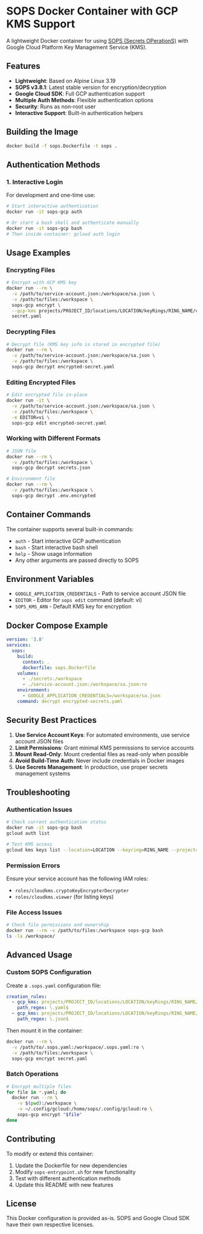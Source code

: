 # SOPS Docker Container with GCP KMS Support

A lightweight Docker container for using [SOPS (Secrets OPerationS)](https://github.com/mozilla/sops) with Google Cloud Platform Key Management Service (KMS).

## Features

- **Lightweight**: Based on Alpine Linux 3.19
- **SOPS v3.8.1**: Latest stable version for encryption/decryption
- **Google Cloud SDK**: Full GCP authentication support
- **Multiple Auth Methods**: Flexible authentication options
- **Security**: Runs as non-root user
- **Interactive Support**: Built-in authentication helpers

## Building the Image

```bash
docker build -f sops.Dockerfile -t sops .
```

## Authentication Methods

### 1. Interactive Login

For development and one-time use:

```bash
# Start interactive authentication
docker run -it sops-gcp auth

# Or start a bash shell and authenticate manually
docker run -it sops-gcp bash
# Then inside container: gcloud auth login
```

## Usage Examples

### Encrypting Files

```bash
# Encrypt with GCP KMS key
docker run --rm \
  -v /path/to/service-account.json:/workspace/sa.json \
  -v /path/to/files:/workspace \
  sops-gcp encrypt \
  --gcp-kms projects/PROJECT_ID/locations/LOCATION/keyRings/RING_NAME/cryptoKeys/KEY_NAME \
  secret.yaml
```

### Decrypting Files

```bash
# Decrypt file (KMS key info is stored in encrypted file)
docker run --rm \
  -v /path/to/service-account.json:/workspace/sa.json \
  -v /path/to/files:/workspace \
  sops-gcp decrypt encrypted-secret.yaml
```

### Editing Encrypted Files

```bash
# Edit encrypted file in-place
docker run -it \
  -v /path/to/service-account.json:/workspace/sa.json \
  -v /path/to/files:/workspace \
  -e EDITOR=vi \
  sops-gcp edit encrypted-secret.yaml
```

### Working with Different Formats

```bash
# JSON file
docker run --rm \
  -v /path/to/files:/workspace \
  sops-gcp decrypt secrets.json

# Environment file
docker run --rm \
  -v /path/to/files:/workspace \
  sops-gcp decrypt .env.encrypted
```

## Container Commands

The container supports several built-in commands:

- `auth` - Start interactive GCP authentication
- `bash` - Start interactive bash shell
- `help` - Show usage information
- Any other arguments are passed directly to SOPS

## Environment Variables

- `GOOGLE_APPLICATION_CREDENTIALS` - Path to service account JSON file
- `EDITOR` - Editor for `sops edit` command (default: vi)
- `SOPS_KMS_ARN` - Default KMS key for encryption

## Docker Compose Example

```yaml
version: '3.8'
services:
  sops:
    build:
      context: .
      dockerfile: sops.Dockerfile
    volumes:
      - ./secrets:/workspace
      - ./service-account.json:/workspace/sa.json:ro
    environment:
      - GOOGLE_APPLICATION_CREDENTIALS=/workspace/sa.json
    command: decrypt encrypted-secrets.yaml
```

## Security Best Practices

1. **Use Service Account Keys**: For automated environments, use service account JSON files
2. **Limit Permissions**: Grant minimal KMS permissions to service accounts
3. **Mount Read-Only**: Mount credential files as read-only when possible
4. **Avoid Build-Time Auth**: Never include credentials in Docker images
5. **Use Secrets Management**: In production, use proper secrets management systems

## Troubleshooting

### Authentication Issues

```bash
# Check current authentication status
docker run -it sops-gcp bash
gcloud auth list

# Test KMS access
gcloud kms keys list --location=LOCATION --keyring=RING_NAME --project=PROJECT_ID
```

### Permission Errors

Ensure your service account has the following IAM roles:
- `roles/cloudkms.cryptoKeyEncrypterDecrypter`
- `roles/cloudkms.viewer` (for listing keys)

### File Access Issues

```bash
# Check file permissions and ownership
docker run --rm -v /path/to/files:/workspace sops-gcp bash
ls -la /workspace/
```

## Advanced Usage

### Custom SOPS Configuration

Create a `.sops.yaml` configuration file:

```yaml
creation_rules:
  - gcp_kms: projects/PROJECT_ID/locations/LOCATION/keyRings/RING_NAME/cryptoKeys/KEY_NAME
    path_regex: \.yaml$
  - gcp_kms: projects/PROJECT_ID/locations/LOCATION/keyRings/RING_NAME/cryptoKeys/KEY_NAME
    path_regex: \.json$
```

Then mount it in the container:

```bash
docker run --rm \
  -v /path/to/.sops.yaml:/workspace/.sops.yaml:ro \
  -v /path/to/files:/workspace \
  sops-gcp encrypt secret.yaml
```

### Batch Operations

```bash
# Encrypt multiple files
for file in *.yaml; do
  docker run --rm \
    -v $(pwd):/workspace \
    -v ~/.config/gcloud:/home/sops/.config/gcloud:ro \
    sops-gcp encrypt "$file"
done
```

## Contributing

To modify or extend this container:

1. Update the Dockerfile for new dependencies
2. Modify `sops-entrypoint.sh` for new functionality
3. Test with different authentication methods
4. Update this README with new features

## License

This Docker configuration is provided as-is. SOPS and Google Cloud SDK have their own respective licenses.
